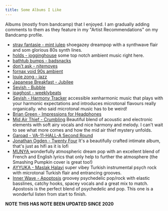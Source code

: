 ```yaml
---
title: Some Albums I Like
---
```


Albums (mostly from bandcamp) that I enjoyed.
I am gradually adding comments to them as they feature in my "Artist Recommendations" on my Bandcamp profile.

- [stray fantasie - mint julep](https://mintjulep.bandcamp.com/album/stray-fantasies?from=footer-nn-a2971886615) shoegazey dreampop with a synthwave flair and som glorious 80s synth lines.
- [holds - jogginghouse](https://jogginghouse.bandcamp.com/album/holds?from=hp) some top notch ambient music right here.
- [bathtub bumps - badsnacks](https://badsnacks.bandcamp.com/album/bathtub-bumps)
- [don't ask - nitemoves](https://nitemoves.bandcamp.com/album/dont-ask)
- [fornax void 90s ambient](https://fornaxvoid.bandcamp.com/album/cyberspace-database)
- [louie zong - jazz](https://louiezong.bandcamp.com/album/jazz)
- [Japanese Breakfast - Jubilee](https://michellezauner.bandcamp.com/releases)
- [Sevish - Bubble](https://sevish.bandcamp.com/album/bubble)
- [ipaghost - weeklybeats](https://weeklybeats.com/ipaghost)
- [Sevish - Harmony Tracker](https://sevish.bandcamp.com/album/harmony-hacker) accessible xenharmonic music that plays with your harmonic expectations and introduces microtonal flavours really organically.
who said microtonal music has to be weird!
- [Brian Green - Impressions for Headphones](https://briangreen.bandcamp.com/album/impressions-for-headphones)
- [Mid Air Thief - Crumbling](https://midairthief.bandcamp.com/album/crumbling) Beautiful blend of acoustic and electronic elements with soft airy vocals and nice harmony and melody. I can't wait to see what more comes and how the mid air thief mystery unfolds.
- [Garoad - VA-11-HALL-A Second Round](https://garoad.bandcamp.com/album/va-11-hall-a-second-round)
- [Jonathan Ogden - Twenty Four](https://jonathanogden.bandcamp.com/album/twenty-four) It's a beautifully crafted intimate album, that's just as hifi as it is lofi
- [MUNYA ](https://munya.bandcamp.com/album/voyage-to-mars) wonderfully atmospheric dream pop with an excellent blend of French and English lyrics that only help to further the atmosphere (the Smashing Pumpkin cover is great too!)
- [AYYUKA - Maslak Halayi](https://ayyuka.bandcamp.com/album/maslak-halay) super vibey Turkish instrumental psych rock with microtonal Turkish flair and entrancing grooves.
- [Inner Wave - Apoptosis](https://innerwave.bandcamp.com/album/apoptosis?from=hp) groovey psychedelic pop/rock with elastic basslines, catchy hooks, spacey vocals and a great mix to match. Apostosis is the perfect blend of psychedelic and pop.  This one is a wonderful listen from start to finish.

**NOTE THIS HAS NOTE BEEN UPDATED SINCE 2020**
